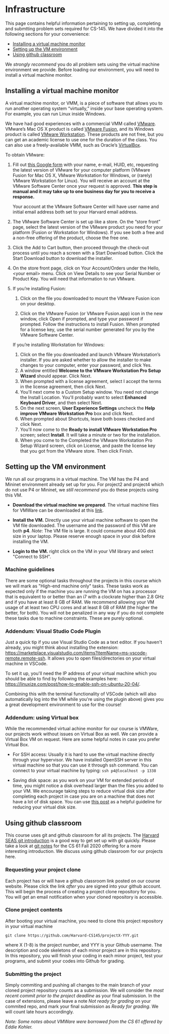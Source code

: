 # Infrastructure
This page contains helpful information pertaining to setting up, completing and submtting problem sets required for CS-145. We have divided it into the following sections for your convenience:

- [Installing a virtual machine monitor](#install-a-virtual-machine-monitor)
- [Setting up the VM environment](#setting-up-the-vm-environment)
- [Using github classroom](#using-github-classroom)

We *strongly recommend* you do all problem sets using the virtual machine environment we provide. Before loading our environment, you will need to install a virtual machine monitor.

## Installing a virtual machine monitor

<p>A virtual machine monitor, or VMM, is a piece of software that allows you to
run another operating system “virtually,” inside your base operating system.
For example, you can run Linux inside Windows.</p>

<p>We have had good experiences with a commercial VMM called <a href="https://www.vmware.com/">VMware</a>. VMware’s
Mac OS X product is called <a href="https://www.vmware.com/products/fusion.html">VMware Fusion</a>, and its Windows product is
called <a href="https://www.vmware.com/products/workstation-player.html">VMware Workstation</a>. These products are not free, but you can get an
academic license to use one for the duration of the class. You can also use a
freely-available VMM, such as Oracle’s <a href="https://www.virtualbox.org/">VirtualBox</a>.</p>

<p>To obtain VMware:</p>

<ol>
<li><p>Fill out <a href="https://goo.gl/F3z8Sb">this Google form</a> with your name, e-mail,
HUID, etc, requesting the latest version of VMware for your computer
platform (VMware Fusion for Mac OS X, VMware Workstation for Windows, or
(rarely) VMware Workstation for Linux). You will receive an account at the
VMware Software Center once your request is approved. <strong>This step is manual
and it may take up to one business day for you to receive a response.</strong></p>

<p>Your account at the VMware Software Center will have user name and initial
email address both set to your Harvard email address.</p></li>

<li><p>The VMware Software Center is set up like a store. On the “store front”
page, select the latest version of the VMware product you need for your
platform (Fusion or Workstation for Windows). If you see both a free and a
non-free offering of the product, choose the free one.</p></li>

<li><p>Click the Add to Cart button, then proceed through the check-out process
until you reach a screen with a Start Download button. Click the Start
Download button to download the installer.</p></li>

<li><p>On the store front page, click on Your Account/Orders under the Hello,
&lt;your email&gt; menu. Click on View Details to see your Serial Number or
Product Key. You will need that information to run VMware.</p></li>

<li><p>If you’re installing Fusion:</p>

<ol>
<li><p>Click on the file you downloaded to mount the VMware Fusion icon on
your desktop.</p></li>

<li><p>Click on the VMware Fusion (or VMware Fusion.app) icon in the new
window, click Open if prompted, and type your password if prompted.
Follow the instructions to install Fusion. When prompted for a license
key, use the serial number generated for you by the VMware Software
Center.</p></li>
</ol>

<p>If you’re installing Workstation for Windows:</p>

<ol>
<li>Click on the file you downloaded and launch VMware Workstation’s
installer. If you are asked whether to allow the installer to make
changes to your computer, enter your password, and click Yes.</li>
<li>A window entitled <strong>Welcome to the VMware Workstation Pro Setup
Wizard</strong> should appear. Click Next.</li>
<li>When prompted with a license agreement, select I accept the terms in
the license agreement, then click Next.</li>
<li>You'll next come to a Custom Setup window. You need not change the
Install Location. You'll probably want to select <strong>Enhanced Keyboard
Driver</strong>, and then select Next.</li>
<li>On the next screen, <strong>User Experience Settings</strong> uncheck the <strong>Help
improve VMware Workstation Pro</strong> box and click Next.</li>
<li>When prompted about Shortcuts, leave both boxes checked and click
Next.</li>
<li>You'll now come to the <strong>Ready to install VMware Workstation Pro</strong>
screen; select <strong>Install</strong>. It will take a minute or two for the
installation.</li>
<li>When you come to the Completed the VMware Workstation Pro Setup
Wizard screen, click on License, and paste the license key that you
got from the VMware store. Then click Finish.</li>
</ol></li>
</ol>


## Setting up the VM environment

We run all our programs in a virtual machine. The VM has the P4 and Mininet environment already set up for you. For project2 and project4 which do not use P4 or Mininet, we *still recommend* you do these projects using this VM. 

- **Download the virtual machine we prepared**. The virtual machine files for VMWare can be downloaded at this [link](https://drive.google.com/file/d/192XIhiegvmyP5azb5pNxRjcgIqTNj0w2/view?usp=sharing).

- **Install the VM.** Directly use your virtual machine software to open the VM file downloaded. The username and the password of this VM are both **p4**.
  *Note*: The VM file is large. It could consume about 40G disk size in your laptop. Please reserve enough space in your disk before installing the VM.
 
- **Login to the VM.** right click on the VM in your VM library and select "Connect to SSH".

### Machine guidelines
There are some optional tasks throughout the projects in this course which we will mark as "High-end machine only" tasks. These tasks work as expected only if the machine you are running the VM on has a processor that is equivalent to or better than an i7 with a clockrate higher than 2.8 GHz and if you have at least 8 GB of RAM. We recommend allowing your VM usage of at least two CPU cores and at least 8 GB of RAM (the higher the better, for both). You will not be penalized in any way if you do not complete these tasks due to machine constraints. These are purely optional.

### Addendum: Visual Studio Code Plugin

Just a quick tip if you use Visual Studio Code as a text editor. If you haven't already, you might think about installing the extension: https://marketplace.visualstudio.com/items?itemName=ms-vscode-remote.remote-ssh. It allows you to open files/directories on your virtual machine in VSCode.

To set it up, you'll need the IP address of your virtual machine which you should be able to find by following the examples here: https://linuxize.com/post/how-to-enable-ssh-on-ubuntu-20-04/.

Combining this with the terminal functionality of VSCode (which will also automatically log into the VM while you're using the plugin above) gives you a great development environment to use for the course!

### Addendum: using Virtual box
While the recommended virtual achine monitor for our course is VMWare, our projects work without issues on Virtual Box as well. We can provide a Virtual Box VM on request. Here are some helpful notes in case you prefer Virtual Box.

- For SSH access: Usually it is hard to use the virtual machine directly through your hypervisor. We have installed OpenSSH server in this virtual machine so that you can use it through ssh command. You can connect to your virtual machine by typing:  `ssh p4@localhost -p 1338`

- Saving disk space: as you work on your VM for extended periods of time, you might notice a disk overhead larger than the files you added to your VM. We encourage taking steps to reduce virtual disk size after completing each project in case you are on a machine that does not have a lot of disk space. You can use [this post](https://superuser.com/a/529183) as a helpful guideline for reducing your virtual disk size.

## Using github classroom

This course uses git and github classroom for all its projects. The [Harvard SEAS git introduction](https://wiki.harvard.edu/confluence/display/USERDOCS/Introduction+To+GIT) is a good way to get set up with git quickly. Please take a look at [git notes](http://cs61.seas.harvard.edu/site/ref/git) for the CS 61 Fall 2020 offering for a more interesting introduction. We discuss using github classroom for our projects here.

### Requesting your project clone
Each project has or will have a github classroom link posted on our course website. Please click the link *after* you are signed into your github account. This will begin the process of creating a project clone repository for you. You will get an email notification when your cloned repository is accessible.

### Clone project contents

After booting your virtual machine, you need to clone this project repository in your virtual machine

```
git clone https://github.com/Harvard-CS145/projectX-YYY.git
```

where X (1-8) is the project number, and YYY is your Github username. The description and code skeletons of each minor project are in this repository. In this repository, you will finish your coding in each minor project, test your programs, and submit your codes into Github for grading.

### Submitting the project
Simply commiting and pushing all changes to the main branch of your cloned project repository counts as a submission. We will consider the *most recent commit prior to the project deadline* as your final submission. In the case of extensions, please leave a note *Not ready for grading* on your commited repo, and mark your final submission as *Ready for grading*. We will count late hours accordingly.

<p><i>Note: Some notes about VMWare were borrowed from the CS 61 offered by Eddie Kohler.</i></p>
